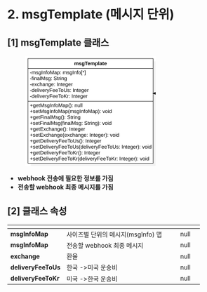 # 2. msgTemplate (메시지 단위)

## \[1] msgTemplate 클래스

<figure><img src="../../../../../.gitbook/assets/image (5) (1) (1).png" alt="" width="298"><figcaption></figcaption></figure>

* **webhook 전송에 필요한 정보를 가짐**
* **전송할 webhook 최종 메시지를 가짐**

## \[2]  클래스 속성

<table data-view="cards"><thead><tr><th></th><th></th><th data-hidden></th><th data-hidden data-type="files"></th><th data-hidden data-type="number"></th><th data-hidden data-type="select"></th></tr></thead><tbody><tr><td><strong>msgInfoMap</strong></td><td>사이즈별 단위의 메시지(msgInfo) 맵</td><td></td><td></td><td>null</td><td></td></tr><tr><td><strong>msgInfoMap</strong></td><td>전송할 webhook 최종 메시지</td><td></td><td></td><td>null</td><td></td></tr><tr><td><strong>exchange</strong></td><td>환율</td><td></td><td></td><td>null</td><td></td></tr><tr><td><strong>deliveryFeeToUs</strong></td><td>한국 ->미국 운송비</td><td></td><td></td><td>null</td><td></td></tr><tr><td><strong>deliveryFeeToKr</strong></td><td>미국 ->한국 운송비</td><td></td><td></td><td>null</td><td></td></tr></tbody></table>
